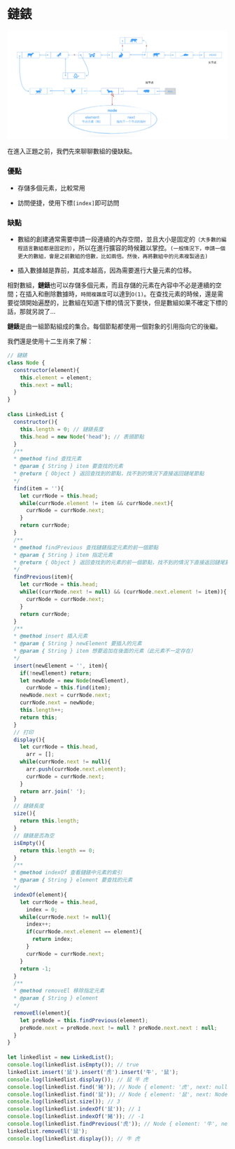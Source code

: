 # 鏈錶

![array](./imgs/linked_list.jpg "border_img_linked_list")

在進入正題之前，我們先來聊聊數組的優缺點。

### 優點

- 存儲多個元素，比較常用

- 訪問便捷，使用下標`[index]`即可訪問

### 缺點

- 數組的創建通常需要申請一段連續的內存空間，並且大小是固定的`（大多數的編程語言數組都是固定的）`，所以在進行擴容的時候難以掌控。`(一般情況下，申請一個更大的數組，會是之前數組的倍數，比如兩倍。然後，再將數組中的元素複製過去)`

- 插入數據越是靠前，其成本越高，因為需要進行大量元素的位移。

相對數組，**鏈錶**也可以存儲多個元素，而且存儲的元素在內容中不必是連續的空間；在插入和刪除數據時，`時間複雜度`可以達到`O(1)`。在查找元素的時候，還是需要從頭開始遍歷的，比數組在知道下標的情況下要快，但是數組如果不確定下標的話，那就另說了...

**鏈錶**是由一組節點組成的集合。每個節點都使用一個對象的引用指向它的後繼。

我們還是使用十二生肖來了解：

```javascript
// 鏈錶
class Node {
  constructor(element){
    this.element = element;
    this.next = null;
  }
}

class LinkedList {
  constructor(){
    this.length = 0; // 鏈錶長度
    this.head = new Node('head'); // 表頭節點
  }
  /**
  * @method find 查找元素
  * @param { String } item 要查找的元素
  * @return { Object } 返回查找到的節點，找不到的情況下直接返回鏈尾節點
  */
  find(item = ''){
    let currNode = this.head;
    while(currNode.element != item && currNode.next){
      currNode = currNode.next;
    }
    return currNode;
  }
  /**
  * @method findPrevious 查找鏈錶指定元素的前一個節點
  * @param { String } item 指定元素
  * @return { Object } 返回查找到的元素的前一個節點，找不到的情況下直接返回鏈尾節點
  */
  findPrevious(item){
    let currNode = this.head;
    while((currNode.next != null) && (currNode.next.element != item)){
      currNode = currNode.next;
    }
    return currNode;
  }
  /**
  * @method insert 插入元素
  * @param { String } newElement 要插入的元素
  * @param { String } item 想要追加在後面的元素（此元素不一定存在）
  */
  insert(newElement = '', item){
    if(!newElement) return;
    let newNode = new Node(newElement),
      currNode = this.find(item);
    newNode.next = currNode.next;
    currNode.next = newNode;
    this.length++;
    return this;
  }
  // 打印
  display(){
    let currNode = this.head,
      arr = [];
    while(currNode.next != null){
      arr.push(currNode.next.element);
      currNode = currNode.next;
    }
    return arr.join(' ');
  }
  // 鏈錶長度
  size(){
    return this.length;
  }
  // 鏈錶是否為空
  isEmpty(){
    return this.length == 0;
  }
  /**
  * @method indexOf 查看鏈錶中元素的索引
  * @param { String } element 要查找的元素
  */
  indexOf(element){
    let currNode = this.head,
      index = 0;
    while(currNode.next != null){
      index++;
      if(currNode.next.element == element){
        return index;
      }
      currNode = currNode.next;
    }
    return -1;
  }
  /**
  * @method removeEl 移除指定元素
  * @param { String } element 
  */
  removeEl(element){
    let preNode = this.findPrevious(element);
    preNode.next = preNode.next != null ? preNode.next.next : null;
  }
}

let linkedlist = new LinkedList();
console.log(linkedlist.isEmpty()); // true
linkedlist.insert('鼠').insert('虎').insert('牛', '鼠');
console.log(linkedlist.display()); // 鼠 牛 虎
console.log(linkedlist.find('豬')); // Node { element: '虎', next: null }
console.log(linkedlist.find('鼠')); // Node { element: '鼠', next: Node { element: '牛', next: Node { element: '虎', next: null } } }
console.log(linkedlist.size()); // 3
console.log(linkedlist.indexOf('鼠')); // 1
console.log(linkedlist.indexOf('豬')); // -1
console.log(linkedlist.findPrevious('虎')); // Node { element: '牛', next: Node { element: '虎', next: null } }
linkedlist.removeEl('鼠');
console.log(linkedlist.display()); // 牛 虎
```
